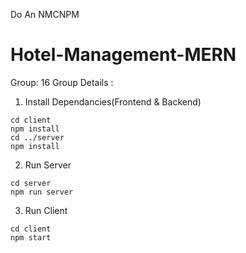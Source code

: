 Do An NMCNPM
# Hotel-Management-MERN
Group: 16
Group Details :



1. Install Dependancies(Frontend & Backend)

```
cd client
npm install
cd ../server
npm install
```

2. Run Server

```
cd server
npm run server
```

3. Run Client

```
cd client
npm start
```
